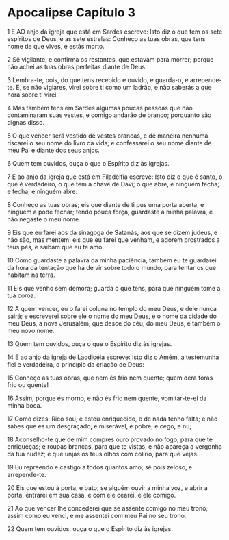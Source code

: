 # Apocalipse Capítulo 3

1	E AO anjo da igreja que está em Sardes escreve: Isto diz o que tem os sete espíritos de Deus, e as sete estrelas: Conheço as tuas obras, que tens nome de que vives, e estás morto.

2	Sê vigilante, e confirma os restantes, que estavam para morrer; porque não achei as tuas obras perfeitas diante de Deus.

3	Lembra-te, pois, do que tens recebido e ouvido, e guarda-o, e arrepende-te. E, se não vigiares, virei sobre ti como um ladrão, e não saberás a que hora sobre ti virei.

4	Mas também tens em Sardes algumas poucas pessoas que não contaminaram suas vestes, e comigo andarão de branco; porquanto são dignas disso.

5	O que vencer será vestido de vestes brancas, e de maneira nenhuma riscarei o seu nome do livro da vida; e confessarei o seu nome diante de meu Pai e diante dos seus anjos.

6	Quem tem ouvidos, ouça o que o Espírito diz às igrejas.

7	E ao anjo da igreja que está em Filadélfia escreve: Isto diz o que é santo, o que é verdadeiro, o que tem a chave de Davi; o que abre, e ninguém fecha; e fecha, e ninguém abre:

8	Conheço as tuas obras; eis que diante de ti pus uma porta aberta, e ninguém a pode fechar; tendo pouca força, guardaste a minha palavra, e não negaste o meu nome.

9	Eis que eu farei aos da sinagoga de Satanás, aos que se dizem judeus, e não são, mas mentem: eis que eu farei que venham, e adorem prostrados a teus pés, e saibam que eu te amo.

10	Como guardaste a palavra da minha paciência, também eu te guardarei da hora da tentação que há de vir sobre todo o mundo, para tentar os que habitam na terra.

11	Eis que venho sem demora; guarda o que tens, para que ninguém tome a tua coroa.

12	A quem vencer, eu o farei coluna no templo do meu Deus, e dele nunca sairá; e escreverei sobre ele o nome do meu Deus, e o nome da cidade do meu Deus, a nova Jerusalém, que desce do céu, do meu Deus, e também o meu novo nome.

13	Quem tem ouvidos, ouça o que o Espírito diz às igrejas.

14	E ao anjo da igreja de Laodicéia escreve: Isto diz o Amém, a testemunha fiel e verdadeira, o princípio da criação de Deus:

15	Conheço as tuas obras, que nem és frio nem quente; quem dera foras frio ou quente!

16	Assim, porque és morno, e não és frio nem quente, vomitar-te-ei da minha boca.

17	Como dizes: Rico sou, e estou enriquecido, e de nada tenho falta; e não sabes que és um desgraçado, e miserável, e pobre, e cego, e nu;

18	Aconselho-te que de mim compres ouro provado no fogo, para que te enriqueças; e roupas brancas, para que te vistas, e não apareça a vergonha da tua nudez; e que unjas os teus olhos com colírio, para que vejas.

19	Eu repreendo e castigo a todos quantos amo; sê pois zeloso, e arrepende-te.

20	Eis que estou à porta, e bato; se alguém ouvir a minha voz, e abrir a porta, entrarei em sua casa, e com ele cearei, e ele comigo.

21	Ao que vencer lhe concederei que se assente comigo no meu trono; assim como eu venci, e me assentei com meu Pai no seu trono.

22	Quem tem ouvidos, ouça o que o Espírito diz às igrejas.


